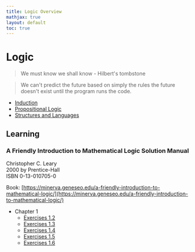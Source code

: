 ```yaml
---
title: Logic Overview 
mathjax: true
layout: default
toc: true
---
```


# Logic 

> We must know we shall know - Hilbert's tombstone

> We can't predict the future based on simply the rules the future doesn't exist until the program runs the code.


* [Induction](Induction.html)
* [Propositional Logic](PropositionalLogic.html)
* [Structures and Languages](StructuresAndLanguages.html)



## Learning


### A Friendly Introduction to Mathematical Logic Solution Manual

Christopher C. Leary \
2000 by Prentice-Hall \
ISBN 0-13-010705-0 


Book: [https://minerva.geneseo.edu/a-friendly-introduction-to-mathematical-logic/](https://minerva.geneseo.edu/a-friendly-introduction-to-mathematical-logic/)


* Chapter 1
  * [Exercises 1.2](Mathematical_Logic_Leary/Chapter_1/Exercises_1_2.html)
  * [Exercises 1.3](Mathematical_Logic_Leary/Chapter_1/Exercises_1_3.html)
  * [Exercises 1.4](Mathematical_Logic_Leary/Chapter_1/Exercises_1_4.html)
  * [Exercises 1.5](Mathematical_Logic_Leary/Chapter_1/Exercises_1_5.html)
  * [Exercises 1.6](Mathematical_Logic_Leary/Chapter_1/Exercises_1_6.html)




